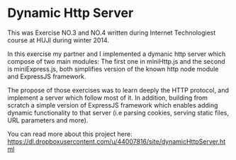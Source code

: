 Dynamic Http Server
==========================
This was Exercise NO.3 and NO.4 written during Internet Technologiest 
course at HUJI during winter 2014.

In this exercise my partner and I implemented a dymanic http server which 
compose of two main modules:
The first one in miniHttp.js and the second is miniExpress.js, both 
simplifies version of the known http node module and ExpressJS framework.

The propose of those exercises was to learn deeply the HTTP protocol, and 
implement a server which follow most of it. In addition, building from 
scratch a simple version of ExpressJS framework which enables adding dynamic 
functionality to that server (i.e parsing cookies, serving static files, 
URL parameters and more).

You can read more about this project here: 
https://dl.dropboxusercontent.com/u/44007816/site/dynamicHttpServer.html
